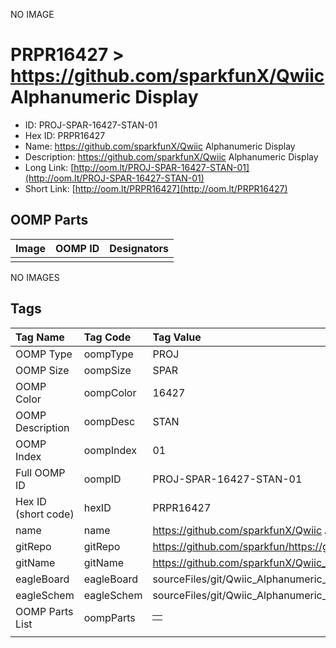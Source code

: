 


  
NO IMAGE  
# PRPR16427 > https://github.com/sparkfunX/Qwiic Alphanumeric Display

- ID: PROJ-SPAR-16427-STAN-01
- Hex ID: PRPR16427
- Name: https://github.com/sparkfunX/Qwiic Alphanumeric Display
- Description: https://github.com/sparkfunX/Qwiic Alphanumeric Display
- Long Link: [http://oom.lt/PROJ-SPAR-16427-STAN-01](http://oom.lt/PROJ-SPAR-16427-STAN-01)
- Short Link: [http://oom.lt/PRPR16427](http://oom.lt/PRPR16427)

## OOMP Parts
  

|Image|OOMP ID|Designators|
| :--- | :--- | :--- |
||||
  
NO IMAGES  
## Tags
  

|Tag Name|Tag Code|Tag Value|
| :--- | :--- | :--- |
|OOMP Type|oompType|PROJ|
|OOMP Size|oompSize|SPAR|
|OOMP Color|oompColor|16427|
|OOMP Description|oompDesc|STAN|
|OOMP Index|oompIndex|01|
|Full OOMP ID|oompID|PROJ-SPAR-16427-STAN-01|
|Hex ID (short code)|hexID|PRPR16427|
|name|name|https://github.com/sparkfunX/Qwiic Alphanumeric Display|
|gitRepo|gitRepo|https://github.com/sparkfun/https://github.com/sparkfunX/Qwiic_Alphanumeric_Display|
|gitName|gitName|https://github.com/sparkfunX/Qwiic_Alphanumeric_Display|
|eagleBoard|eagleBoard|sourceFiles/git/Qwiic_Alphanumeric_Display/Hardware/Qwiic_Alphanumeric_Display.brd|
|eagleSchem|eagleSchem|sourceFiles/git/Qwiic_Alphanumeric_Display/Hardware/Qwiic_Alphanumeric_Display.sch|
|OOMP Parts List|oompParts|<table><tr><td></td></tr></table>|
||||
